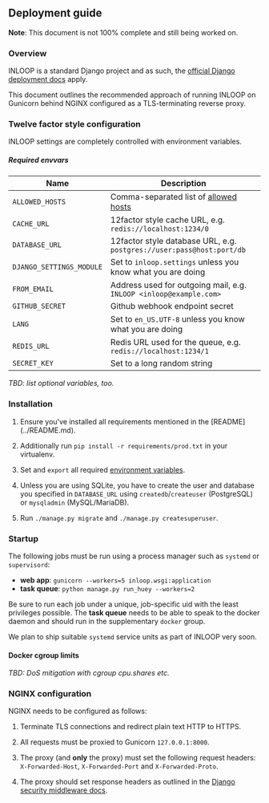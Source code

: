 ## Deployment guide

**Note**: This document is not 100% complete and still being worked on.

### Overview

INLOOP is a standard Django project and as such, the [official Django
deployment docs][1] apply.

This document outlines the recommended approach of running INLOOP on
Gunicorn behind NGINX configured as a TLS-terminating reverse proxy.


### Twelve factor style configuration

INLOOP settings are completely controlled with environment variables.

##### Required envvars

Name                        | Description
--------------------------- | -------------
`ALLOWED_HOSTS`             | Comma-separated list of [allowed hosts][2]
`CACHE_URL`                 | 12factor style cache URL, e.g. `redis://localhost:1234/0`
`DATABASE_URL`              | 12factor style database URL, e.g. `postgres://user:pass@host:port/db`
`DJANGO_SETTINGS_MODULE`    | Set to `inloop.settings` unless you know what you are doing
`FROM_EMAIL`                | Address used for outgoing mail, e.g. `INLOOP <inloop@example.com>`
`GITHUB_SECRET`             | Github webhook endpoint secret
`LANG`                      | Set to `en_US.UTF-8` unless you know what you are doing
`REDIS_URL`                 | Redis URL used for the queue, e.g. `redis://localhost:1234/1`
`SECRET_KEY`                | Set to a long random string


*TBD: list optional variables, too.*


### Installation

1. Ensure you've installed all requirements mentioned in the [README]
   (../README.md).

2. Additionally run `pip install -r requirements/prod.txt` in your virtualenv.

3. Set and `export` all required [environment variables](#required-envvars).

4. Unless you are using SQLite, you have to create the user and database you
   specified in `DATABASE_URL` using `createdb`/`createuser` (PostgreSQL) or
   `mysqladmin` (MySQL/MariaDB).

4. Run `./manage.py migrate` and `./manage.py createsuperuser`.


### Startup

The following jobs must be run using a process manager such as `systemd` or
`supervisord`:

* **web app**: `gunicorn --workers=5 inloop.wsgi:application`
* **task queue**: `python manage.py run_huey --workers=2`

Be sure to run each job under a unique, job-specific uid with the least
privileges possible. The **task queue** needs to be able to speak to the docker
daemon and should run in the supplementary `docker` group.

We plan to ship suitable `systemd` service units as part of INLOOP very soon.


#### Docker cgroup limits

*TBD: DoS mitigation with cgroup cpu.shares etc.*


### NGINX configuration

NGINX needs to be configured as follows:

1. Terminate TLS connections and redirect plain text HTTP to HTTPS.

2. All requests must be proxied to Gunicorn `127.0.0.1:8000`.

3. The proxy (and **only** the proxy) must set the following request headers:
   `X-Forwarded-Host`, `X-Forwarded-Port` and `X-Forwarded-Proto`.

4. The proxy should set response headers as outlined in the [Django security
   middleware docs][3].


[1]: https://docs.djangoproject.com/en/stable/howto/deployment/
[2]: https://docs.djangoproject.com/en/stable/ref/settings/#allowed-hosts
[3]: https://docs.djangoproject.com/en/stable/ref/middleware/#module-django.middleware.security
